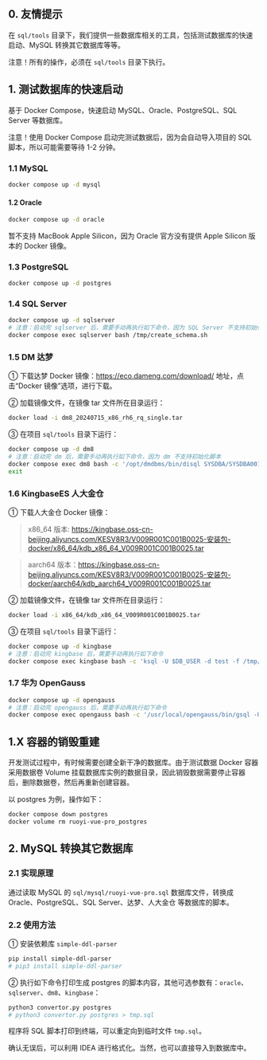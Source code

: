 ## 0. 友情提示

在 `sql/tools` 目录下，我们提供一些数据库相关的工具，包括测试数据库的快速启动、MySQL 转换其它数据库等等。

注意！所有的操作，必须在 `sql/tools` 目录下执行。

## 1. 测试数据库的快速启动

基于 Docker Compose，快速启动 MySQL、Oracle、PostgreSQL、SQL Server 等数据库。

注意！使用 Docker Compose 启动完测试数据后，因为会自动导入项目的 SQL 脚本，所以可能需要等待 1-2 分钟。

### 1.1 MySQL

```Bash
docker compose up -d mysql
```

#### 1.2 Oracle

```Bash
docker compose up -d oracle
```

暂不支持 MacBook Apple Silicon，因为 Oracle 官方没有提供 Apple Silicon 版本的 Docker 镜像。

### 1.3 PostgreSQL

```Bash
docker compose up -d postgres
```

### 1.4 SQL Server

```Bash
docker compose up -d sqlserver
# 注意：启动完 sqlserver 后，需要手动再执行如下命令，因为 SQL Server 不支持初始化脚本
docker compose exec sqlserver bash /tmp/create_schema.sh
```

### 1.5 DM 达梦

① 下载达梦 Docker 镜像：<https://eco.dameng.com/download/> 地址，点击“Docker 镜像”选项，进行下载。

② 加载镜像文件，在镜像 tar 文件所在目录运行：

```Bash
docker load -i dm8_20240715_x86_rh6_rq_single.tar
```

③ 在项目 `sql/tools` 目录下运行：

```Bash
docker compose up -d dm8
# 注意：启动完 dm 后，需要手动再执行如下命令，因为 dm 不支持初始化脚本
docker compose exec dm8 bash -c '/opt/dmdbms/bin/disql SYSDBA/SYSDBA001 \`/tmp/schema.sql'
exit
```

### 1.6 KingbaseES 人大金仓

① 下载人大金仓 Docker 镜像：

> x86_64 版本: https://kingbase.oss-cn-beijing.aliyuncs.com/KESV8R3/V009R001C001B0025-安装包-docker/x86_64/kdb_x86_64_V009R001C001B0025.tar

> aarch64 版本：https://kingbase.oss-cn-beijing.aliyuncs.com/KESV8R3/V009R001C001B0025-安装包-docker/aarch64/kdb_aarch64_V009R001C001B0025.tar

② 加载镜像文件，在镜像 tar 文件所在目录运行：

```Bash
docker load -i x86_64/kdb_x86_64_V009R001C001B0025.tar
```

③ 在项目 `sql/tools` 目录下运行：

```Bash
docker compose up -d kingbase
# 注意：启动完 kingbase 后，需要手动再执行如下命令
docker compose exec kingbase bash -c 'ksql -U $DB_USER -d test -f /tmp/schema.sql'
```

### 1.7 华为 OpenGauss

```Bash
docker compose up -d opengauss
# 注意：启动完 opengauss 后，需要手动再执行如下命令
docker compose exec opengauss bash -c '/usr/local/opengauss/bin/gsql -U $GS_USERNAME -W $GS_PASSWORD -d postgres -f /tmp/schema.sql'
```

## 1.X 容器的销毁重建

开发测试过程中，有时候需要创建全新干净的数据库。由于测试数据 Docker 容器采用数据卷 Volume 挂载数据库实例的数据目录，因此销毁数据需要停止容器后，删除数据卷，然后再重新创建容器。

以 postgres 为例，操作如下：

```Bash
docker compose down postgres
docker volume rm ruoyi-vue-pro_postgres
```

## 2. MySQL 转换其它数据库

### 2.1 实现原理

通过读取 MySQL 的 `sql/mysql/ruoyi-vue-pro.sql` 数据库文件，转换成 Oracle、PostgreSQL、SQL Server、达梦、人大金仓 等数据库的脚本。

### 2.2 使用方法

① 安装依赖库 `simple-ddl-parser`

```bash
pip install simple-ddl-parser
# pip3 install simple-ddl-parser
```

② 执行如下命令打印生成 postgres 的脚本内容，其他可选参数有：`oracle`、`sqlserver`、`dm8`、`kingbase`：

```Bash
python3 convertor.py postgres
# python3 convertor.py postgres > tmp.sql
```

程序将 SQL 脚本打印到终端，可以重定向到临时文件 `tmp.sql`。

确认无误后，可以利用 IDEA 进行格式化。当然，也可以直接导入到数据库中。
